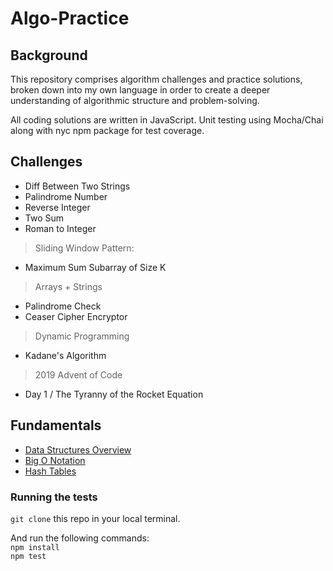 # Algo-Practice

## Background
This repository comprises algorithm challenges and practice solutions, broken down into my own language in order to create a deeper understanding of algorithmic structure and problem-solving.

All coding solutions are written in JavaScript. Unit testing using Mocha/Chai along with nyc npm package for test coverage.

## Challenges

- Diff Between Two Strings
- Palindrome Number
- Reverse Integer
- Two Sum
- Roman to Integer
> Sliding Window Pattern:
- Maximum Sum Subarray of Size K
> Arrays + Strings
- Palindrome Check
- Ceaser Cipher Encryptor
> Dynamic Programming
- Kadane's Algorithm
> 2019 Advent of Code
- Day 1 / The Tyranny of the Rocket Equation

## Fundamentals
* [Data Structures Overview](Fundamentals/dataStructuresOverview.md)
* [Big O Notation](Fundamentals/BigO.md)
* [Hash Tables](Fundamentals/hashTables.md)

### Running the tests
`git clone` this repo in your local terminal. </br>

And run the following commands: </br>
`npm install` </br>
`npm test`
